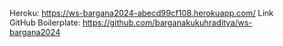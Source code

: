 Heroku: https://ws-bargana2024-abecd99cf108.herokuapp.com/
Link GitHub Boilerplate: https://github.com/barganakukuhraditya/ws-bargana2024